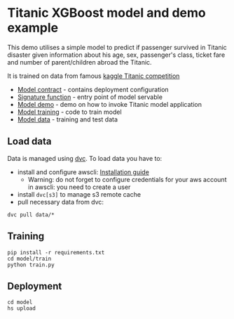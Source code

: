# Titanic XGBoost model and demo example

This demo utilises a simple model to predict if passenger survived in Titanic disaster given information about his age, sex, passenger's class, ticket fare and number of parent/children abroad the Titanic.

It is trained on data from famous [kaggle Titanic competition](https://www.kaggle.com/c/titanic/overview)

- [Model contract](model/serving.yaml) - contains deployment configuration
- [Signature function](model/src/func_main.py) - entry point of model servable
- [Model demo](demo/titanic_demo.ipynb) - demo on how to invoke Titanic model application
- [Model training](model/train) - code to train model
- [Model data](data) - training and test data

## Load data
Data is managed using [dvc](https://github.com/iterative/dvc). To load data you have to:
 - install and configure  awscli: [Installation guide](https://docs.aws.amazon.com/cli/latest/userguide/cli-chap-install.html)
     - Warning: do not forget to configure credentials for your aws account in awscli: you need to create a user
 - install `dvc[s3]` to manage s3 remote cache
 - pull necessary data from dvc:

```commandline
dvc pull data/*
```

## Training

```commandline
pip install -r requirements.txt
cd model/train
python train.py
```

## Deployment
```commandline
cd model
hs upload
```